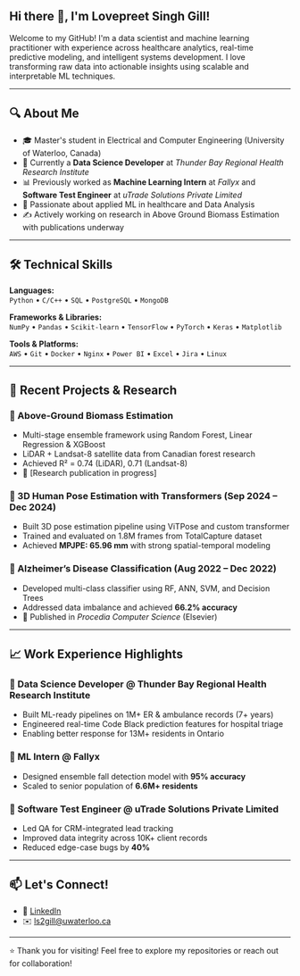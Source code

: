 ## Hi there 👋, I'm Lovepreet Singh Gill!

Welcome to my GitHub! I'm a data scientist and machine learning practitioner with experience across healthcare analytics, real-time predictive modeling, and intelligent systems development. I love transforming raw data into actionable insights using scalable and interpretable ML techniques.

---

## 🔍 About Me

- 🎓 Master's student in Electrical and Computer Engineering (University of Waterloo, Canada)
- 💼 Currently a **Data Science Developer** at *Thunder Bay Regional Health Research Institute*
- 📊 Previously worked as **Machine Learning Intern** at *Fallyx* and **Software Test Engineer** at *uTrade Solutions Private Limited*
- 🧠 Passionate about applied ML in healthcare and Data Analysis
- ✍️ Actively working on research in Above Ground Biomass Estimation with publications underway

---

## 🛠️ Technical Skills

**Languages:**  
`Python` • `C/C++` • `SQL` • `PostgreSQL` • `MongoDB`

**Frameworks & Libraries:**  
`NumPy` • `Pandas` • `Scikit-learn` • `TensorFlow` • `PyTorch` • `Keras` • `Matplotlib`

**Tools & Platforms:**  
`AWS` • `Git` • `Docker` • `Nginx` • `Power BI` • `Excel` • `Jira` • `Linux`

---

## 🔬 Recent Projects & Research

### 🌲 Above-Ground Biomass Estimation
- Multi-stage ensemble framework using Random Forest, Linear Regression & XGBoost
- LiDAR + Landsat-8 satellite data from Canadian forest research
- Achieved R² = 0.74 (LiDAR), 0.71 (Landsat-8)
- 🎯 [Research publication in progress]

### 🧍 3D Human Pose Estimation with Transformers (Sep 2024 – Dec 2024)
- Built 3D pose estimation pipeline using ViTPose and custom transformer
- Trained and evaluated on 1.8M frames from TotalCapture dataset
- Achieved **MPJPE: 65.96 mm** with strong spatial-temporal modeling

### 🧠 Alzheimer’s Disease Classification (Aug 2022 – Dec 2022)
- Developed multi-class classifier using RF, ANN, SVM, and Decision Trees
- Addressed data imbalance and achieved **66.2% accuracy**
- 📄 Published in *Procedia Computer Science* (Elsevier)

---

## 📈 Work Experience Highlights

### 🏥 Data Science Developer @ Thunder Bay Regional Health Research Institute
- Built ML-ready pipelines on 1M+ ER & ambulance records (7+ years)
- Engineered real-time Code Black prediction features for hospital triage
- Enabling better response for 13M+ residents in Ontario

### 🤖 ML Intern @ Fallyx
- Designed ensemble fall detection model with **95% accuracy**
- Scaled to senior population of **6.6M+ residents**

### 🔧 Software Test Engineer @ uTrade Solutions Private Limited
- Led QA for CRM-integrated lead tracking
- Improved data integrity across 10K+ client records
- Reduced edge-case bugs by **40%**

---

## 📫 Let's Connect!

- 💼 [LinkedIn](https://www.linkedin.com/in/lovepreet-singh-gill-59ab4017b/)  
- ✉️ ls2gill@uwaterloo.ca

---

⭐️ Thank you for visiting! Feel free to explore my repositories or reach out for collaboration!
<!--
**Lovepreet1307/Lovepreet1307** is a ✨ _special_ ✨ repository because its `README.md` (this file) appears on your GitHub profile.

Here are some ideas to get you started:

- 🔭 I’m currently working on ...
- 🌱 I’m currently learning ...
- 👯 I’m looking to collaborate on ...
- 🤔 I’m looking for help with ...
- 💬 Ask me about ...
- 📫 How to reach me: ...
- 😄 Pronouns: ...
- ⚡ Fun fact: ...
-->
